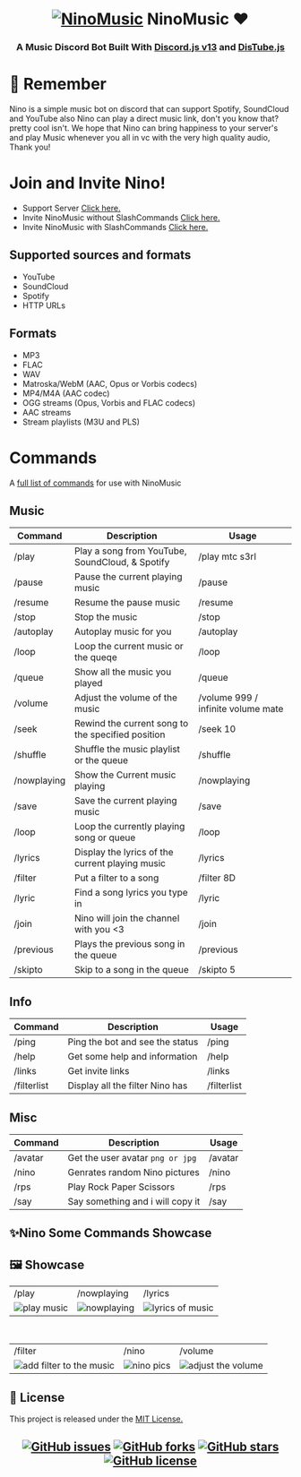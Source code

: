 <h1 align="center">
  <a href="#"><img src="https://i1.sndcdn.com/visuals-Ow0VgMEySp2z76WJ-StC4Pw-t1240x260.jpg" alt="NinoMusic"></a>
  NinoMusic ❤
</h1>
<h3 align=center>A Music Discord Bot Built With <a href=https://discord.js.org/#/>Discord.js v13</a> and <a href=https://distube.js.org/#/>DisTube.js</a></h3>

# 💌 Remember
Nino is a simple music bot on discord that can support Spotify, SoundCloud and YouTube also Nino can play a direct music link, don't you know that? pretty cool isn't. We hope that Nino can bring happiness to your server's and play Music whenever you all in vc with the very high quality audio, Thank you!

# Join and Invite Nino!
- Support Server [Click here.](https://discord.gg/DhszDJGp7g)
- Invite NinoMusic without SlashCommands [Click here.](https://discord.com/oauth2/authorize?client_id=975028020198928404&permissions=3457088&scope=bot)
- Invite NinoMusic with SlashCommands [Click here.](https://discord.com/oauth2/authorize?client_id=975028020198928404&permissions=3457088&scope=bot%20applications.commands)

## Supported sources and formats
- YouTube
- SoundCloud
- Spotify
- HTTP URLs

## Formats
- MP3
- FLAC
- WAV
- Matroska/WebM (AAC, Opus or Vorbis codecs)
- MP4/M4A (AAC codec)
- OGG streams (Opus, Vorbis and FLAC codecs)
- AAC streams
- Stream playlists (M3U and PLS)

# Commands

A [full list of commands](https://github.com/WilardzySenpai/NinoMusic/blob/main/COMMAND.MD) for use with NinoMusic

## Music

| Command               | Description                                                                                                               | Usage                                                 |
| --------------------- | ------------------------------------------------------------------------------------------------------------------------- | ----------------------------------------------------- |
| /play                 | Play a song from YouTube, SoundCloud, & Spotify                                                                           | /play mtc s3rl                                |
| /pause                | Pause the current playing music                                                                                           | /pause                                                |
| /resume               | Resume the pause music                                                                                                    | /resume                                               |
| /stop                 | Stop the music                                                                                                            | /stop                                                |
| /autoplay             | Autoplay music for you                                                                                                    | /autoplay                                              |
| /loop                 | Loop the current music or the queqe                                                                                       | /loop                                                |
| /queue                | Show all the music you played                                                                                             | /queue                                              |
| /volume               | Adjust the volume of the music                                                                                            | /volume 999 / infinite volume mate                                                 |
| /seek                 | Rewind the current song to the specified position                                                                         | /seek 10                                              |
| /shuffle              | Shuffle the music playlist or the queue                                                                                   | /shuffle                                              |
| /nowplaying           | Show the Current music playing                                                                                            | /nowplaying                                            |
| /save                 | Save the current playing music                                                                                            | /save                                         |
| /loop                 | Loop the currently playing song or queue                                                                                  | /loop                                                 |
| /lyrics               | Display the lyrics of the current playing music                                                                           | /lyrics                                     |
| /filter               | Put a filter to a song                                                                                                    | /filter 8D                                          |
| /lyric                | Find a song lyrics you type in                                                                                            | /lyric <song name>                                             |
| /join                 | Nino will join the channel with you <3                                                                                                 | /join                                        |
| /previous             | Plays the previous song in the queue                                                                                                  | /previous                       |
| /skipto               | Skip to a song in the queue                                                                                              | /skipto 5   |                     |
                                                                 
                                                                 
## Info

| Command               | Description                                                                                                               | Usage                                                 |
| --------------------- | ------------------------------------------------------------------------------------------------------------------------- | ----------------------------------------------------- |
| /ping                 | Ping the bot and see the status                                                                                           | /ping                                |
| /help                 | Get some help and information                                                                                             | /help                                                |
| /links                | Get invite links                                                                                                          | /links                                               |
| /filterlist           | Display all the filter Nino has                                                                                           | /filterlist                                                |


## Misc

| Command               | Description                                                                                                               | Usage                                                 |
| --------------------- | ------------------------------------------------------------------------------------------------------------------------- | ----------------------------------------------------- |
| /avatar               | Get the user avatar `png or jpg`                                                                                          | /avatar                                |
| /nino                 | Genrates random Nino pictures                                                                                             | /nino                                                |
| /rps                  | Play Rock Paper Scissors                                                                                                  | /rps                                               |
| /say                  | Say something and i will copy it                                                                                          | /say                                                |


                                                                 
## ✨Nino Some Commands Showcase
<h2 id="showcase"> 🖼 Showcase </h2>
<table>
  <tbody>
    <tr>
      <td>/play</td>
      <td>/nowplaying</td>
      <td>/lyrics</td>
    </tr>
    <tr>
      <td><img src="https://i.imgur.com/VJFhXZb.gif" alt="play music"></td>
      <td><img src="https://i.imgur.com/pRUtDsG.gif" alt="nowplaying"></td>
      <td><img src="https://i.imgur.com/pRUtDsG.gif" alt="lyrics of music"></td>
    </tr>
  </tbody>
</table>
<br>
<table>
  <tbody>
    <tr>
      <td>/filter</td>
      <td>/nino</td>
      <td>/volume</td>
    </tr>  
    <tr>
      <td><img src="https://i.imgur.com/OcG3uJl.gif" alt="add filter to the music"></td>
      <td><img src="https://cdn.discordapp.com/attachments/975944562709254165/975953251138691072/ezgif-4-6ab9491841.gif" alt="nino pics"></td>
      <td><img src="https://i.imgur.com/OcG3uJl.gif" alt="adjust the volume"></td>
    </tr>
  </tbody>
</table>

## 📝 License
This project is released under the [MIT License.](https://github.com/WilardzySenpai/NinoMusic/blob/main/LICENSE)

<h2 align="center">
  <a href="https://github.com/WilardzySenpai/NinoMusic/issues"><img alt="GitHub issues" src="https://img.shields.io/github/issues/WilardzySenpai/NinoMusic?style=for-the-badge"></a>
  <a href="https://github.com/WilardzySenpai/NinoMusic/network"><img alt="GitHub forks" src="https://img.shields.io/github/forks/WilardzySenpai/NinoMusic?style=for-the-badge"></a>
  <a href="https://github.com/WilardzySenpai/NinoMusic/stargazers"><img alt="GitHub stars" src="https://img.shields.io/github/stars/WilardzySenpai/NinoMusic?style=for-the-badge"></a>
  <a href="https://github.com/WilardzySenpai/NinoMusic/blob/main/LICENSE"><img alt="GitHub license" src="https://img.shields.io/github/license/WilardzySenpai/NinoMusic?style=for-the-badge"></a>
</h2>
